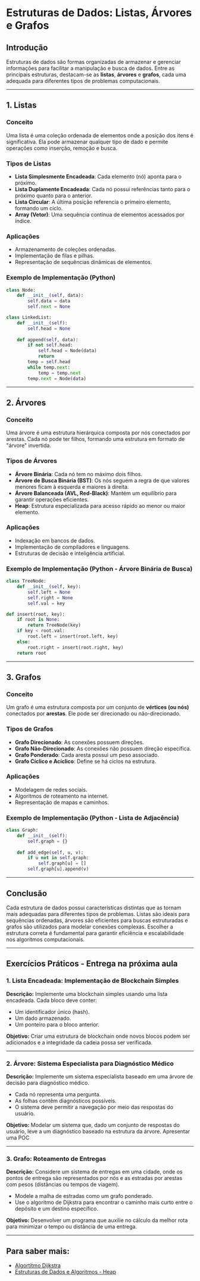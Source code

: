 # Estruturas de Dados: Listas, Árvores e Grafos

## Introdução
Estruturas de dados são formas organizadas de armazenar e gerenciar informações para facilitar a manipulação e busca de dados. Entre as principais estruturas, destacam-se as **listas**, **árvores** e **grafos**, cada uma adequada para diferentes tipos de problemas computacionais.

---

## 1. Listas
### Conceito
Uma lista é uma coleção ordenada de elementos onde a posição dos itens é significativa. Ela pode armazenar qualquer tipo de dado e permite operações como inserção, remoção e busca.

### Tipos de Listas
- **Lista Simplesmente Encadeada**: Cada elemento (nó) aponta para o próximo.
- **Lista Duplamente Encadeada**: Cada nó possui referências tanto para o próximo quanto para o anterior.
- **Lista Circular**: A última posição referencia o primeiro elemento, formando um ciclo.
- **Array (Vetor)**: Uma sequência contínua de elementos acessados por índice.

### Aplicações
- Armazenamento de coleções ordenadas.
- Implementação de filas e pilhas.
- Representação de sequências dinâmicas de elementos.

### Exemplo de Implementação (Python)
```python
class Node:
    def __init__(self, data):
        self.data = data
        self.next = None

class LinkedList:
    def __init__(self):
        self.head = None
    
    def append(self, data):
        if not self.head:
            self.head = Node(data)
            return
        temp = self.head
        while temp.next:
            temp = temp.next
        temp.next = Node(data)
```

---

## 2. Árvores
### Conceito
Uma árvore é uma estrutura hierárquica composta por nós conectados por arestas. Cada nó pode ter filhos, formando uma estrutura em formato de "árvore" invertida.

### Tipos de Árvores
- **Árvore Binária**: Cada nó tem no máximo dois filhos.
- **Árvore de Busca Binária (BST)**: Os nós seguem a regra de que valores menores ficam à esquerda e maiores à direita.
- **Árvore Balanceada (AVL, Red-Black)**: Mantém um equilíbrio para garantir operações eficientes.
- **Heap**: Estrutura especializada para acesso rápido ao menor ou maior elemento.

### Aplicações
- Indexação em bancos de dados.
- Implementação de compiladores e linguagens.
- Estruturas de decisão e inteligência artificial.

### Exemplo de Implementação (Python - Árvore Binária de Busca)
```python
class TreeNode:
    def __init__(self, key):
        self.left = None
        self.right = None
        self.val = key

def insert(root, key):
    if root is None:
        return TreeNode(key)
    if key < root.val:
        root.left = insert(root.left, key)
    else:
        root.right = insert(root.right, key)
    return root
```

---

## 3. Grafos
### Conceito
Um grafo é uma estrutura composta por um conjunto de **vértices (ou nós)** conectados por **arestas**. Ele pode ser direcionado ou não-direcionado.

### Tipos de Grafos
- **Grafo Direcionado**: As conexões possuem direções.
- **Grafo Não-Direcionado**: As conexões não possuem direção específica.
- **Grafo Ponderado**: Cada aresta possui um peso associado.
- **Grafo Cíclico e Acíclico**: Define se há ciclos na estrutura.

### Aplicações
- Modelagem de redes sociais.
- Algoritmos de roteamento na internet.
- Representação de mapas e caminhos.

### Exemplo de Implementação (Python - Lista de Adjacência)
```python
class Graph:
    def __init__(self):
        self.graph = {}
    
    def add_edge(self, u, v):
        if u not in self.graph:
            self.graph[u] = []
        self.graph[u].append(v)
```

---

## Conclusão
Cada estrutura de dados possui características distintas que as tornam mais adequadas para diferentes tipos de problemas. Listas são ideais para sequências ordenadas, árvores são eficientes para buscas estruturadas e grafos são utilizados para modelar conexões complexas. Escolher a estrutura correta é fundamental para garantir eficiência e escalabilidade nos algoritmos computacionais.

---

## **Exercícios Práticos - Entrega na próxima aula** 

### 1. Lista Encadeada: Implementação de Blockchain Simples
**Descrição:** Implemente uma blockchain simples usando uma lista encadeada. Cada bloco deve conter:
- Um identificador único (hash).
- Um dado armazenado.
- Um ponteiro para o bloco anterior.

**Objetivo:** Criar uma estrutura de blockchain onde novos blocos podem ser adicionados e a integridade da cadeia possa ser verificada.

---

### 2. Árvore: Sistema Especialista para Diagnóstico Médico
**Descrição:** Implemente um sistema especialista baseado em uma árvore de decisão para diagnóstico médico.
- Cada nó representa uma pergunta.
- As folhas contêm diagnósticos possíveis.
- O sistema deve permitir a navegação por meio das respostas do usuário.

**Objetivo:** Modelar um sistema que, dado um conjunto de respostas do usuário, leve a um diagnóstico baseado na estrutura da árvore. Apresentar uma POC

---

### 3. Grafo: Roteamento de Entregas
**Descrição:** Considere um sistema de entregas em uma cidade, onde os pontos de entrega são representados por nós e as estradas por arestas com pesos (distâncias ou tempos de viagem).
- Modele a malha de estradas como um grafo ponderado.
- Use o algoritmo de Dijkstra para encontrar o caminho mais curto entre o depósito e um destino específico.

**Objetivo:** Desenvolver um programa que auxilie no cálculo da melhor rota para minimizar o tempo ou distância de uma entrega.

---



## Para saber mais:

- [Algortitmo Dijkstra](https://www.datacamp.com/pt/tutorial/dijkstra-algorithm-in-python)
- [Estruturas de Dados e Algoritmos - Heap](https://joaoarthurbm.github.io/eda/posts/heap/)
